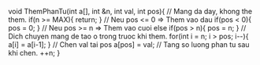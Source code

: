 void ThemPhanTu(int a[], int &n, int val, int pos){
    // Mang da day, khong the them.
    if(n >= MAX){
        return;
    }
    // Neu pos <= 0 => Them vao dau
    if(pos < 0){
        pos = 0;
    }
    // Neu pos >= n => Them vao cuoi
    else if(pos > n){
        pos = n;
    }
    // Dich chuyen mang de tao o trong truoc khi them.
    for(int i = n; i > pos; i--){
        a[i] = a[i-1];
    }
    // Chen val tai pos
    a[pos] = val;
    // Tang so luong phan tu sau khi chen.
    ++n;
}
 